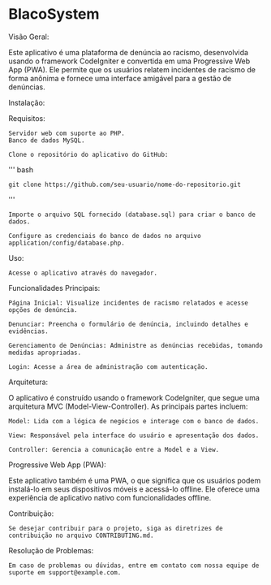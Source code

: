 # BlacoSystem
Visão Geral:

Este aplicativo é uma plataforma de denúncia ao racismo, desenvolvida usando o framework CodeIgniter e convertida em uma Progressive Web App (PWA). Ele permite que os usuários relatem incidentes de racismo de forma anônima e fornece uma interface amigável para a gestão de denúncias.

Instalação:

Requisitos:

    Servidor web com suporte ao PHP.
    Banco de dados MySQL.

    Clone o repositório do aplicativo do GitHub:
'''
    bash

    git clone https://github.com/seu-usuario/nome-do-repositorio.git
'''

    Importe o arquivo SQL fornecido (database.sql) para criar o banco de dados.

    Configure as credenciais do banco de dados no arquivo application/config/database.php.

Uso:

    Acesse o aplicativo através do navegador.

Funcionalidades Principais:

    Página Inicial: Visualize incidentes de racismo relatados e acesse opções de denúncia.

    Denunciar: Preencha o formulário de denúncia, incluindo detalhes e evidências.

    Gerenciamento de Denúncias: Administre as denúncias recebidas, tomando medidas apropriadas.

    Login: Acesse a área de administração com autenticação.

Arquitetura:

O aplicativo é construído usando o framework CodeIgniter, que segue uma arquitetura MVC (Model-View-Controller). As principais partes incluem:

    Model: Lida com a lógica de negócios e interage com o banco de dados.

    View: Responsável pela interface do usuário e apresentação dos dados.

    Controller: Gerencia a comunicação entre a Model e a View.

Progressive Web App (PWA):

Este aplicativo também é uma PWA, o que significa que os usuários podem instalá-lo em seus dispositivos móveis e acessá-lo offline. Ele oferece uma experiência de aplicativo nativo com funcionalidades offline.

Contribuição:

    Se desejar contribuir para o projeto, siga as diretrizes de contribuição no arquivo CONTRIBUTING.md.

Resolução de Problemas:

    Em caso de problemas ou dúvidas, entre em contato com nossa equipe de suporte em support@example.com.
